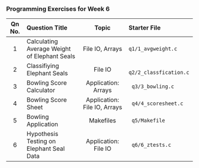 ### Programming Exercises for Week 6
|Qn No.| Question Title | Topic | Starter File |
|:---:| :--- | :---:| :--- |
|1| Calculating Average Weight of Elephant Seals | File IO, Arrays | <code>q1/1_avgweight.c</code>|
|2| Classifiying Elephant Seals | File IO | <code> q2/2_classfication.c</code>|
|3| Bowling Score Calculator | Application: Arrays | <code> q3/3_bowling.c </code>|
|4| Bowling Score Sheet | Application: File IO, Arrays | <code> q4/4_scoresheet.c </code>|
|5| Bowling Application | Makefiles | <code> q5/Makefile </code>|
|6| Hypothesis Testing on Elephant Seal Data |Application: File IO | <code> q6/6_ztests.c </code>|
